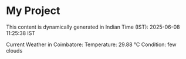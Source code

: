 # My Project

This content is dynamically generated in Indian Time (IST): 2025-06-08 11:25:38 IST


Current Weather in Coimbatore:
Temperature: 29.88 °C
Condition: few clouds
